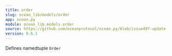 ```yaml
---
title: order
slug: ocean_lib/models/order
app: ocean.py
module: ocean_lib.models.order
source: https://github.com/oceanprotocol/ocean.py/blob/issue497-update-docs/ocean_lib/models/order.py
version: 0.6.1
---
```

Defines namedtuple `Order`

